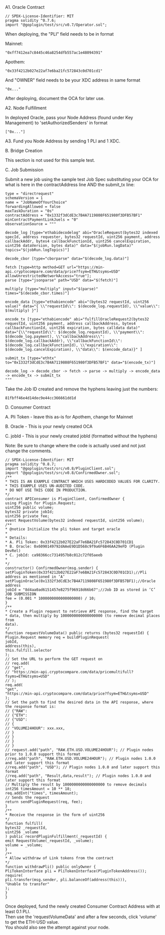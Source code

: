 A1. Oracle Contract

```
// SPDX-License-Identifier: MIT
pragma solidity ^0.7.6;
import "@goplugin/test/src/v0.7/Operator.sol";
```

When deploying, the "PLI" field needs to be in format

Mainnet:
    
```
"0xff7412ea7c8445c46a8254dfb557ac1e48094391"
```
    
Apothem:
    
```
"0x33f4212b027e22af7e6ba21fc572843c0d701cd1"
```

And "OWNER" field needs to be your XDC address in same format

```
"0x..."
```

After deploying, document the OCA for later use.

A2. Node Fulfillment

In deployed Oracle, pass your Node Address (found under Key Management) to 'setAuthorizedSenders' in format

```
["0x..."]
```

A3. Fund you Node Address by sending 1 PLI and 1 XDC.

B. Bridge Creation

This section is not used for this sample test.

C. Job Submission

Submit a new job using the sample test Job Spec substituting your OCA for what is here in the contractAddress line AND the submit_tx line:

```
type = "directrequest"
schemaVersion = 1
name = "JobNameOfYourChoice"
forwardingAllowed = false
maxTaskDuration = "0s"
contractAddress = "0x1332f3dCdE3c7B4A7119808F651980f3DFB57BF1"
minContractPaymentLinkJuels = "0"
observationSource = """
 
decode_log [type="ethabidecodelog" abi="OracleRequest(bytes32 indexed specId, address requester, bytes32 requestId, uint256 payment, address callbackAddr, bytes4 callbackFunctionId, uint256 cancelExpiration, uint256 dataVersion, bytes data)" data="$(jobRun.logData)" topics="$(jobRun.logTopics)"] 

decode_cbor [type="cborparse" data="$(decode_log.data)"] 

fetch [type=http method=GET url="https://min-api.cryptocompare.com/data/price?fsym=ETH&tsyms=USD" allowUnrestrictedNetworkAccess="true"];
parse [type="jsonparse" path="USD" data="$(fetch)"] 

multiply [type="multiply" input="$(parse)" times="$(decode_cbor.times)"] 

encode_data [type="ethabiencode" abi="(bytes32 requestId, uint256 value)" data="{ \\"requestId\\": $(decode_log.requestId), \\"value\\": $(multiply) }"] 

encode_tx [type="ethabiencode" abi="fulfillOracleRequest2(bytes32 requestId, uint256 payment, address callbackAddress, bytes4 callbackFunctionId, uint256 expiration, bytes calldata data)" 
data="{\\"requestId\\": $(decode_log.requestId), \\"payment\\": $(decode_log.payment), \\"callbackAddress\\": $(decode_log.callbackAddr), \\"callbackFunctionId\\": $(decode_log.callbackFunctionId), \\"expiration\\": $(decode_log.cancelExpiration), \\"data\\": $(encode_data)}" ] 

submit_tx [type="ethtx" to="0x1332f3dCdE3c7B4A7119808F651980f3DFB57BF1" data="$(encode_tx)"]

decode_log -> decode_cbor -> fetch -> parse -> multiply -> encode_data -> encode_tx -> submit_tx 
"""
```

Take the Job ID created and remove the hyphens leaving just the numbers:

```
81fbff46e4d14dec9e44cc366661dd1d
```

D. Consumer Contract

A. Pli Token - leave this as-is for Apothem, change for Mainnet

B. Oracle - This is your newly created OCA

C. jobId - This is your newly created jobId (formatted without the hyphens)

Note: Be sure to change where the code is actually used and not just change the comments.

```
// SPDX-License-Identifier: MIT
pragma solidity ^0.8.7;
import "@goplugin/test/src/v0.8/PluginClient.sol";
import "@goplugin/test/src/v0.8/ConfirmedOwner.sol";
/**
* THIS IS AN EXAMPLE CONTRACT WHICH USES HARDCODED VALUES FOR CLARITY.
* THIS EXAMPLE USES UN-AUDITED CODE.
* DO NOT USE THIS CODE IN PRODUCTION.
*/
contract APIConsumer is PluginClient, ConfirmedOwner {
using Plugin for Plugin.Request;
uint256 public volume;
bytes32 private jobId;
uint256 private fee;
event RequestVolume(bytes32 indexed requestId, uint256 volume);
/**
* @notice Initialize the pli token and target oracle
*
* Details:
* A. Pli Token: 0x33f4212b027E22aF7e6BA21Fc572843C0D701CD1
* B. Oracle: 0x6090149792dAAeE9D1D568c9f9a6F6B46AA29eFD (Plugin DevRel)
* C. jobId: ca98366cc7314957b8c012c72f05aeeb
*
*/
constructor() ConfirmedOwner(msg.sender) {
setPluginToken(0x33f4212b027E22aF7e6BA21Fc572843C0D701CD1);//Pli address as mentioned in ‘A’
setPluginOracle(0x1332f3dCdE3c7B4A7119808F651980f3DFB57BF1);//Oracle address
jobId = "8d4aa0ad6151457e8275f96918d66b67";//Job ID as stored in ‘C’ JOB SUBMISSION
fee = (0.001 * 1000000000000000000) / 10;
}
/**
* Create a Plugin request to retrieve API response, find the target
* data, then multiply by 1000000000000000000 (to remove decimal places from
data).
*/
function requestVolumeData() public returns (bytes32 requestId) {
Plugin.Request memory req = buildPluginRequest(
jobId,
address(this),
this.fulfill.selector
);
// Set the URL to perform the GET request on
// req.add(
// "get",
// "https://min-api.cryptocompare.com/data/pricemultifull?fsyms=ETH&tsyms=USD"
// );
req.add(
"get",
"https://min-api.cryptocompare.com/data/price?fsym=ETH&tsyms=USD"
);
// Set the path to find the desired data in the API response, where the response format is:
// {"RAW":
// {"ETH":
// {"USD":
// {
// "VOLUME24HOUR": xxx.xxx,
// }
// }
// }
// }
// request.add("path", "RAW.ETH.USD.VOLUME24HOUR"); // Plugin nodes prior to 1.0.0 support this format
//req.add("path", "RAW.ETH.USD.VOLUME24HOUR"); // Plugin nodes 1.0.0 and later support this format
//req.add("path", "USD"); // Plugin nodes 1.0.0 and later support this format
//req.add("path", "Result,data,result"); // Plugin nodes 1.0.0 and later support this format
// Multiply the result by 1000000000000000000 to remove decimals 
int256 timesAmount = 10 ** 18;
req.addInt("times", timesAmount);
// Sends the request
return sendPluginRequest(req, fee);
}
/**
* Receive the response in the form of uint256
*/
function fulfill(
bytes32 _requestId,
uint256 _volume
) public recordPluginFulfillment(_requestId) {
emit RequestVolume(_requestId, _volume);
volume = _volume;
}
/**
* Allow withdraw of Link tokens from the contract
*/
function withdrawPli() public onlyOwner {
PliTokenInterface pli = PliTokenInterface(PluginTokenAddress());
require(
pli.transfer(msg.sender, pli.balanceOf(address(this))),
"Unable to transfer"
);
}
}
```

Once deployed, fund the newly created Consumer Contract Address with at least 0.1 PLI.  
Then use the 'requestVolumeData' and after a few seconds, click 'volume' to get the ETH-USD value.  
You should also see the attempt against your node.







